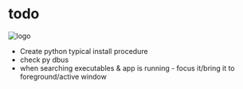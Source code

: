 todo
==========

![logo](https://raw.githubusercontent.com/yafp/apparat-launcher/master/apparat-launcher/gfx/core/128/appIcon.png)


* Create python typical install procedure
* check py dbus
* when searching executables & app is running - focus it/bring it to foreground/active window

